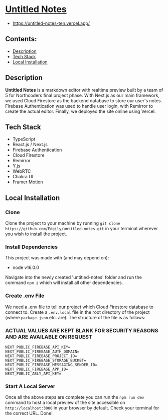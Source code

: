 # <a href="https://untitled-notes-ten.vercel.app/" target="_blank">Untitled Notes</a>
- <a href="https://untitled-notes-ten.vercel.app/" target="_blank">https://untitled-notes-ten.vercel.app/</a>

## Contents:
- [Description](#description)
- [Tech Stack](#tech-stack)
- [Local Installation](#local-installation)

## Description

**Untitled Notes** is a markdown editor with realtime preview built by a team of 5 for Northcoders final project phase. With Next.js as our main framework, we used Cloud Firestore as the backend database to store our user's notes. Firebase Authentication was used to handle user login, with Remirror to create the actual editor. Finally, we deployed the site online using Vercel.

## Tech Stack
- TypeScript
- React.js / Next.js
- Firebase Authentication
- Cloud Firestore
- Remirror
- Y.js
- WebRTC
- Chakra UI
- Framer Motion

## Local Installation

### Clone
Clone the project to your machine by running ```git clone https://github.com/Edgily/untitled-notes.git``` in your terminal wherever you wish to install the project.

### Install Dependencies
This project was made with (and may depend on):
- node v16.0.0

Navigate into the newly created 'untitled-notes' folder and run the command ```npm i``` which will install all other dependencies. 

### Create .env File
We need a .env file to tell our project which Cloud Firestore database to connect to. Create a ```.env.local``` file in the root directory of the project (where ```package.json``` etc. are). The structure of the file is as follows:
### ACTUAL VALUES ARE KEPT BLANK FOR SECURITY REASONS AND ARE AVAILABLE ON REQUEST
```
NEXT_PUBLIC_FIREBASE_API_KEY=
NEXT_PUBLIC_FIREBASE_AUTH_DOMAIN=
NEXT_PUBLIC_FIREBASE_PROJECT_ID=
NEXT_PUBLIC_FIREBASE_STORAGE_BUCKET=
NEXT_PUBLIC_FIREBASE_MESSAGING_SENDER_ID=
NEXT_PUBLIC_FIREBASE_APP_ID=
NEXT_PUBLIC_ABLY_API_KEY=
```
### Start A Local Server
Once all the above steps are complete you can run the ```npm run dev``` command to host a local preview of the site accessible on ```http://localhost:3000``` in your browser by default. Check your terminal for the correct URL. Done!
